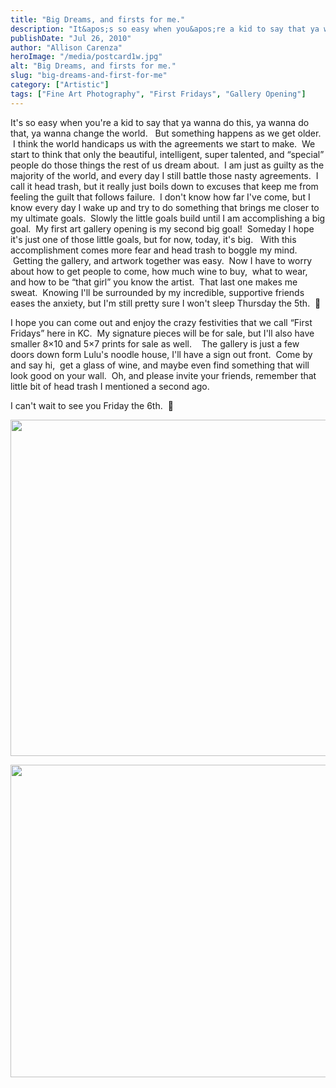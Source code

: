 ```yaml
---
title: "Big Dreams, and firsts for me."
description: "It&apos;s so easy when you&apos;re a kid to say that ya wanna do this, ya wanna do that, ya wanna "
publishDate: "Jul 26, 2010"
author: "Allison Carenza"
heroImage: "/media/postcard1w.jpg"
alt: "Big Dreams, and firsts for me."
slug: "big-dreams-and-first-for-me"
category: ["Artistic"]
tags: ["Fine Art Photography", "First Fridays", "Gallery Opening"]
---
```


<p>It&apos;s so easy when you&apos;re a kid to say that ya wanna do this, ya wanna do that, ya wanna change the world.   But something happens as we get older.  I think the world handicaps us with the agreements we start to make.  We start to think that only the beautiful, intelligent, super talented, and &#8220;special&#8221; people do those things the rest of us dream about.  I am just as guilty as the majority of the world, and every day I still battle those nasty agreements.  I call it head trash, but it really just boils down to excuses that keep me from feeling the guilt that follows failure.  I don&apos;t know how far I&apos;ve come, but I know every day I wake up and try to do something that brings me closer to my ultimate goals.  Slowly the little goals build until I am accomplishing a big goal.  My first art gallery opening is my second big goal!  Someday I hope it&apos;s just one of those little goals, but for now, today, it&apos;s big.   With this accomplishment comes more fear and head trash to boggle my mind.  Getting the gallery, and artwork together was easy.  Now I have to worry about how to get people to come, how much wine to buy,  what to wear, and how to be &#8220;that girl&#8221; you know the artist.  That last one makes me sweat.  Knowing I&apos;ll be surrounded by my incredible, supportive friends eases the anxiety, but I&apos;m still pretty sure I won&apos;t sleep Thursday the 5th.  🙂</p>
<p>I hope you can come out and enjoy the crazy festivities that we call &#8220;First Fridays&#8221; here in KC.  My signature pieces will be for sale, but I&apos;ll also have smaller 8&#215;10 and 5&#215;7 prints for sale as well.    The gallery is just a few doors down form Lulu&apos;s noodle house, I&apos;ll have a sign out front.  Come by and say hi,  get a glass of wine, and maybe even find something that will look good on your wall.  Oh, and please invite your friends, remember that little bit of head trash I mentioned a second ago.</p>
<p>I can&apos;t wait to see you Friday the 6th.  🙂</p>
<p><a rel="attachment wp-att-1133" href="http://www.allisoncarenza.com/archives/1131/postcard1w"><img class="aligncenter size-full wp-image-1133" title="postcard1w" src="http:/media/postcard1w.jpg" alt="" width="738" height="538" srcset="/media/postcard1w.jpg 738w, /media/postcard1w-300x219.jpg 300w" sizes="(max-width: 738px) 100vw, 738px" /></a></p>
<p><a rel="attachment wp-att-1134" href="http://www.allisoncarenza.com/archives/1131/postcard2w"><img class="aligncenter size-full wp-image-1134" title="postcard2w" src="http:/media/postcard2w.jpg" alt="" width="700" height="500" srcset="/media/postcard2w.jpg 700w, /media/postcard2w-300x214.jpg 300w" sizes="(max-width: 700px) 100vw, 700px" /></a></p>

